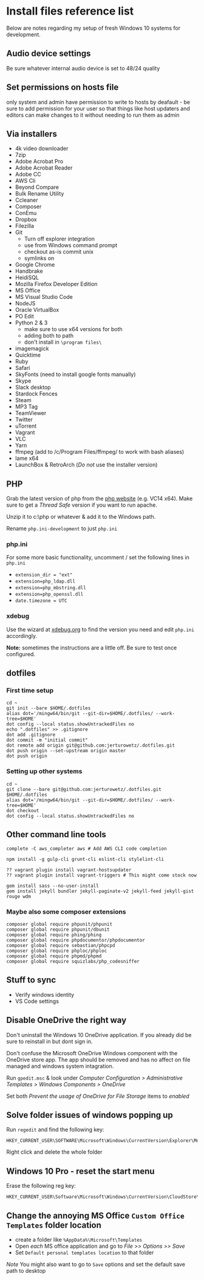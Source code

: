 # Install files reference list

Below are notes regarding my setup of fresh Windows 10 systems for development.

## Audio device settings

Be sure whatever internal audio device is set to 48/24 quality

## Set permissions on hosts file

only system and admin have permission to write to hosts by deafault - be sure to add permission for your user so that things like host updaters and editors can make changes to it without needing to run them as admin

## Via installers

- 4k video downloader
- 7zip
- Adobe Acrobat Pro
- Adobe Acrobat Reader
- Adobe CC
- AWS Cli
- Beyond Compare
- Bulk Rename Utility
- Ccleaner
- Composer
- ConEmu
- Dropbox
- Filezilla
- Git
  - Turn off explorer integration
  - use from Windows command prompt
  - checkout as-is commit unix
  - symlinks on
- Google Chrome
- Handbrake
- HeidiSQL
- Mozilla Firefox Developer Edition
- MS Office
- MS Visual Studio Code
- NodeJS
- Oracle VirtualBox
- PO Edit
- Python 2 & 3
  - make sure to use x64 versions for both
  - adding both to path
  - don't install in `\program files\`
- imagemagick
- Quicktime
- Ruby
- Safari
- SkyFonts (need to install google fonts manually)
- Skype
- Slack desktop
- Stardock Fences
- Steam
- MP3 Tag
- TeamViewer
- Twitter
- uTorrent
- Vagrant
- VLC
- Yarn
- ffmpeg (add to /c/Program Files/ffmpeg/ to work with bash aliases)
- lame x64
- LaunchBox & RetroArch (_Do not_ use the installer version)

## PHP

Grab the latest version of php from the [php website](http://windows.php.net/download/) (e.g. VC14 x64). Make sure to get a _Thread Safe_ version if you want to run apache.

Unzip it to c:\php or whatever & add it to the Windows path.

Rename `php.ini-development` to just `php.ini`

### php.ini

For some more basic functionality, uncomment / set the following lines in `php.ini`

- `extension_dir = "ext"`
- `extension=php_ldap.dll`
- `extension=php_mbstring.dll`
- `extension=php_openssl.dll`
- `date.timezone = UTC`

### xdebug

Use the wizard at [xdebug.org](https://xdebug.org) to find the version you need and edit `php.ini` accordingly.

**Note:** sometimes the instructions are a little off. Be sure to test once configured.

## dotfiles

### First time setup

    cd ~
    git init --bare $HOME/.dotfiles
    alias dot='/mingw64/bin/git --git-dir=$HOME/.dotfiles/ --work-tree=$HOME'
    dot config --local status.showUntrackedFiles no
    echo ".dotfiles" >> .gitignore
    dot add .gitignore
    dot commit -m "initial commit"
    dot remote add origin git@github.com:jerturowetz/.dotfiles.git
    dot push origin --set-upstream origin master
    dot push origin

### Setting up other systems

    cd ~
    git clone --bare git@github.com:jerturowetz/.dotfiles.git $HOME/.dotfiles
    alias dot='/mingw64/bin/git --git-dir=$HOME/.dotfiles/ --work-tree=$HOME'
    dot checkout
    dot config --local status.showUntrackedFiles no

## Other command line tools

    complete -C aws_completer aws # Add AWS CLI code completion

    npm install -g gulp-cli grunt-cli eslint-cli stylelint-cli

    ?? vagrant plugin install vagrant-hostsupdater
    ?? vagrant plugin install vagrant-triggers # This might come stock now

    gem install sass --no-user-install
    gem install jekyll bundler jekyll-paginate-v2 jekyll-feed jekyll-gist rouge wdm

### Maybe also some composer extensions

    composer global require phpunit/phpunit
    composer global require phpunit/dbunit
    composer global require phing/phing
    composer global require phpdocumentor/phpdocumentor
    composer global require sebastian/phpcpd
    composer global require phploc/phploc
    composer global require phpmd/phpmd
    composer global require squizlabs/php_codesniffer

## Stuff to sync

- Verify windows identity
- VS Code settings

## Disable OneDrive the right way

Don't uninstall the Windows 10 OneDrive application. If you already did be sure to reinstall in but dont sign in.

Don't confuse the Microsoft OneDrive Windows component with the OneDrive store app. The app should be removed and has no affect on file managed and windows system intagration.

Run `gpedit.msc` & look under _Computer Configuration > Administrative Templates > Windows Components > OneDrive_

Set both _Prevent the usage of OneDrive for File Storage_ items to _enabled_

## Solve folder issues of windows popping up

Run `regedit` and find the following key:

    HKEY_CURRENT_USER\SOFTWARE\Microsoft\Windows\CurrentVersion\Explorer\Modules\NavPane

Right click and delete the whole folder

## Windows 10 Pro - reset the start menu

Erase the following reg key:

    HKEY_CURRENT_USER\Software\Microsoft\Windows\CurrentVersion\CloudStore\Store\Cache\DefaultAccount

## Change the annoying MS Office `Custom Office Templates` folder location

- create a folder like `%AppData%\Microsoft\Templates`
- Open _each_ MS office application and go to _File >> Options >> Save_
- Set `Default personal templates location` to that folder

*Note* You might also want to go to `Save` options and set the default save path to desktop
